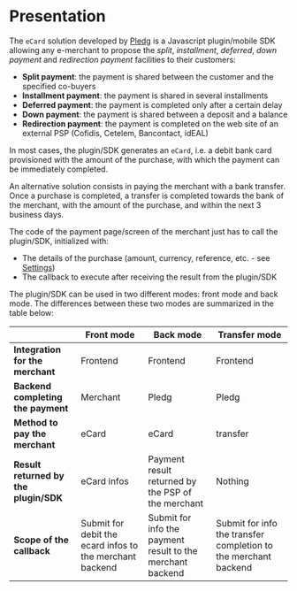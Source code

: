 # Presentation

The `eCard` solution developed by [Pledg](https://www.pledg.co) is a Javascript
plugin/mobile SDK allowing any e-merchant to propose the *split*, *installment*, *deferred*, *down payment* and *redirection payment* facilities to their customers:

- **Split payment**: the payment is shared between the customer and the specified co-buyers
- **Installment payment**: the payment is shared in several installments
- **Deferred payment**: the payment is completed only after a certain delay
- **Down payment**: the payment is shared between a deposit and a balance
- **Redirection payment**: the payment is completed on the web site of an external PSP (Cofidis, Cetelem, Bancontact, idEAL)

In most cases, the plugin/SDK generates an `eCard`, i.e. a debit bank card
provisioned with the amount of the purchase, with which the payment can be
immediately completed.

An alternative solution consists in paying the merchant with a bank transfer. 
Once a purchase is completed, a transfer is completed towards the bank of the merchant,
with the amount of the purchase, and within the next 3 business days.

The code of the payment page/screen of the merchant just has to call the plugin/SDK, initialized with:

- The details of the purchase (amount, currency, reference, etc. - see [Settings](/plugin/integration.html#settings))
- The callback to execute after receiving the result from the plugin/SDK

The plugin/SDK can be used in two different modes: front mode and back mode. The
differences between these two modes are summarized in the table below:

|                                        | Front mode   | Back mode  | Transfer mode |
| -------------------------------------- | ------------ | ---------- | ------------- |
| **Integration for the merchant**       | Frontend     | Frontend   | Frontend      |
| **Backend completing the payment**     | Merchant     | Pledg      | Pledg         |
| **Method to pay the merchant**         | eCard        | eCard      | transfer      |
| **Result returned by the plugin/SDK**  | eCard infos  | Payment result returned by the PSP of the merchant | Nothing | 
| **Scope of the callback**              | Submit for debit the ecard infos to the merchant backend | Submit for info the payment result to the merchant backend | Submit for info the transfer completion to the merchant backend |
